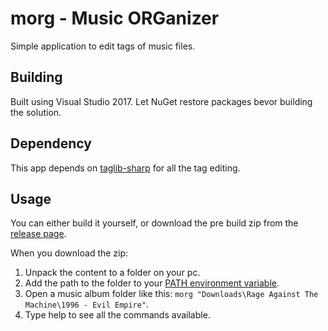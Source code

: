 # morg - Music ORGanizer

Simple application to edit tags of music files.

## Building
Built using Visual Studio 2017.
Let NuGet restore packages bevor building the solution.

## Dependency
This app depends on [taglib-sharp](https://github.com/mono/taglib-sharp) for all the tag editing.

## Usage
You can either build it yourself, or download the pre build zip from the [release page](https://github.com/Mafus1/MusicOrganizer/releases).

When you download the zip:
1. Unpack the content to a folder on your pc.
2. Add the path to the folder to your [PATH environment variable](https://www.howtogeek.com/118594/how-to-edit-your-system-path-for-easy-command-line-access/).
3. Open a music album folder like this: `morg "Downloads\Rage Against The Machine\1996 - Evil Empire"`.
4. Type help to see all the commands available.

